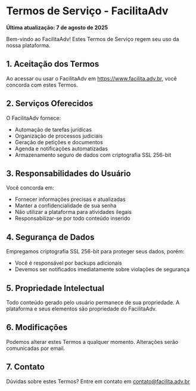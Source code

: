 # Termos de Serviço - FacilitaAdv

**Última atualização: 7 de agosto de 2025**

Bem-vindo ao FacilitaAdv! Estes Termos de Serviço regem seu uso da nossa plataforma.

## 1. Aceitação dos Termos
Ao acessar ou usar o FacilitaAdv em https://www.facilita.adv.br, você concorda com estes Termos.

## 2. Serviços Oferecidos
O FacilitaAdv fornece:
- Automação de tarefas jurídicas
- Organização de processos judiciais
- Geração de petições e documentos
- Agenda e notificações automatizadas
- Armazenamento seguro de dados com criptografia SSL 256-bit

## 3. Responsabilidades do Usuário
Você concorda em:
- Fornecer informações precisas e atualizadas
- Manter a confidencialidade de sua senha
- Não utilizar a plataforma para atividades ilegais
- Responsabilizar-se por todo conteúdo inserido

## 4. Segurança de Dados
Empregamos criptografia SSL 256-bit para proteger seus dados, porém:
- Você é responsável por backups adicionais
- Devemos ser notificados imediatamente sobre violações de segurança

## 5. Propriedade Intelectual
Todo conteúdo gerado pelo usuário permanece de sua propriedade. A plataforma e seus elementos são propriedade do FacilitaAdv.

## 6. Modificações
Podemos alterar estes Termos a qualquer momento. Alterações serão comunicadas por email.

## 7. Contato
Dúvidas sobre estes Termos? Entre em contato em contato@facilita.adv.br